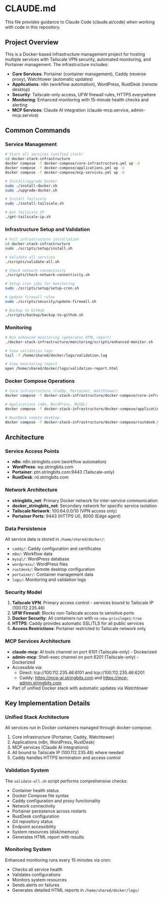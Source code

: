 # CLAUDE.md

This file provides guidance to Claude Code (claude.ai/code) when working with code in this repository.

## Project Overview

This is a Docker-based infrastructure management project for hosting multiple services with Tailscale VPN security, automated monitoring, and Portainer management. The infrastructure includes:

- **Core Services**: Portainer (container management), Caddy (reverse proxy), Watchtower (automatic updates)
- **Applications**: n8n (workflow automation), WordPress, RustDesk (remote desktop)
- **Security**: Tailscale-only access, UFW firewall rules, HTTPS everywhere
- **Monitoring**: Enhanced monitoring with 15-minute health checks and alerting
- **MCP Services**: Claude AI integration (claude-mcp.service, admin-mcp.service)

## Common Commands

### Service Management
```bash
# Start all services (unified stack)
cd docker-stack-infrastructure
docker compose -f docker-compose/core-infrastructure.yml up -d
docker compose -f docker-compose/applications.yml up -d
docker compose -f docker-compose/mcp-services.yml up -d

# Install/upgrade Docker
sudo ./install-docker.sh
sudo ./upgrade-docker.sh

# Install Tailscale
sudo ./install-tailscale.sh

# Get Tailscale IP
./get-tailscale-ip.sh
```

### Infrastructure Setup and Validation
```bash
# Full infrastructure installation
cd docker-stack-infrastructure
sudo ./scripts/setup/install.sh

# Validate all services
./scripts/validate-all.sh

# Check network connectivity
./scripts/check-network-connectivity.sh

# Setup cron jobs for monitoring
sudo ./scripts/setup/setup-cron.sh

# Update firewall rules
sudo ./scripts/security/update-firewall.sh

# Backup to GitHub
./scripts/backup/backup-to-github.sh
```

### Monitoring
```bash
# Run enhanced monitoring (generates HTML report)
./docker-stack-infrastructure/monitoring/scripts/enhanced-monitor.sh

# View validation logs
tail -f /home/shared/docker/logs/validation.log

# View monitoring report
open /home/shared/docker/logs/validation-report.html
```

### Docker Compose Operations
```bash
# Core infrastructure (Caddy, Portainer, Watchtower)
docker compose -f docker-stack-infrastructure/docker-compose/core-infrastructure.yml up -d

# Applications (n8n, WordPress, MySQL)
docker compose -f docker-stack-infrastructure/docker-compose/applications.yml up -d

# RustDesk remote desktop
docker compose -f docker-stack-infrastructure/docker-compose/rustdesk.yml up -d
```

## Architecture

### Service Access Points
- **n8n**: n8n.stringbits.com (workflow automation)
- **WordPress**: wp.stringbits.com 
- **Portainer**: ptn.stringbits.com:9443 (Tailscale-only)
- **RustDesk**: rd.stringbits.com

### Network Architecture
- **stringbits_net**: Primary Docker network for inter-service communication
- **docker_stringbits_net**: Secondary network for specific service isolation
- **Tailscale Network**: 100.64.0.0/10 (VPN access only)
- **Portainer Ports**: 9443 (HTTPS UI), 8000 (Edge agent)

### Data Persistence
All service data is stored in `/home/shared/docker/`:
- `caddy/`: Caddy configuration and certificates
- `n8n/`: Workflow data
- `mysql/`: WordPress database
- `wordpress/`: WordPress files
- `rustdesk/`: Remote desktop configuration
- `portainer/`: Container management data
- `logs/`: Monitoring and validation logs

### Security Model
1. **Tailscale VPN**: Primary access control - services bound to Tailscale IP (100.112.235.46)
2. **UFW Firewall**: Blocks non-Tailscale access to sensitive ports
3. **Docker Security**: All containers run with `no-new-privileges:true`
4. **HTTPS**: Caddy provides automatic SSL/TLS for all public services
5. **Access Restrictions**: Portainer restricted to Tailscale network only

### MCP Services Architecture
- **claude-mcp**: AI tools channel on port 6101 (Tailscale-only) - Dockerized
- **admin-mcp**: Shell-exec channel on port 6201 (Tailscale-only) - Dockerized
- Accessible via:
  - Direct: tcp://100.112.235.46:6101 and tcp://100.112.235.46:6201
  - Caddy: https://mcp-ai.stringbits.com and https://mcp-admin.stringbits.com
- Part of unified Docker stack with automatic updates via Watchtower

## Key Implementation Details

### Unified Stack Architecture
All services run in Docker containers managed through docker-compose:
1. Core infrastructure (Portainer, Caddy, Watchtower)
2. Applications (n8n, WordPress, RustDesk)
3. MCP services (Claude AI integrations)
4. All bound to Tailscale IP (100.112.235.46) where needed
5. Caddy handles HTTPS termination and access control

### Validation System
The `validate-all.sh` script performs comprehensive checks:
- Container health status
- Docker Compose file syntax
- Caddy configuration and proxy functionality
- Network connectivity
- Portainer persistence across restarts
- RustDesk configuration
- Git repository status
- Endpoint accessibility
- System resources (disk/memory)
- Generates HTML report with results

### Monitoring System
Enhanced monitoring runs every 15 minutes via cron:
- Checks all service health
- Validates configurations
- Monitors system resources
- Sends alerts on failures
- Generates detailed HTML reports in `/home/shared/docker/logs/`